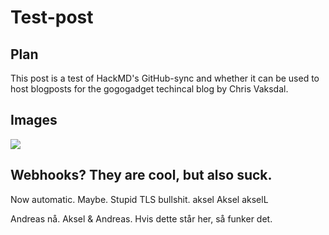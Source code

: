 # Test-post
## Plan
This post is a test of HackMD's GitHub-sync and whether it can be used to host blogposts for the gogogadget techincal blog by Chris Vaksdal.

## Images
![](https://i.imgur.com/MIBQ88S.jpg)

## Webhooks? They are cool, but also suck.
Now automatic.
Maybe.
Stupid TLS bullshit.
aksel Aksel akselL



Andreas nå. Aksel & Andreas.
Hvis dette står her, så funker det.